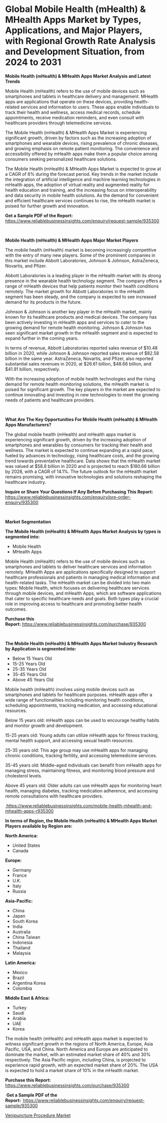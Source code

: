 <p><h1>Global Mobile Health (mHealth) & MHealth Apps Market by Types, Applications, and Major Players, with Regional Growth Rate Analysis and Development Situation, from 2024 to 2031</h1></p><p><strong>Mobile Health (mHealth) & MHealth Apps Market Analysis and Latest Trends</strong></p>
<p><p>Mobile Health (mHealth) refers to the use of mobile devices such as smartphones and tablets in healthcare delivery and management. MHealth apps are applications that operate on these devices, providing health-related services and information to users. These apps enable individuals to track their health and wellness, access medical records, schedule appointments, receive medication reminders, and even consult with healthcare providers through telemedicine services.</p><p>The Mobile Health (mHealth) & MHealth Apps Market is experiencing significant growth, driven by factors such as the increasing adoption of smartphones and wearable devices, rising prevalence of chronic diseases, and growing emphasis on remote patient monitoring. The convenience and accessibility offered by mHealth apps make them a popular choice among consumers seeking personalized healthcare solutions.</p><p>The Mobile Health (mHealth) & MHealth Apps Market is expected to grow at a CAGR of 8% during the forecast period. Key trends in the market include the integration of artificial intelligence and machine learning technologies in mHealth apps, the adoption of virtual reality and augmented reality for health education and training, and the increasing focus on interoperability and data security in mobile health solutions. As the demand for convenient and efficient healthcare services continues to rise, the mHealth market is poised for further growth and innovation.</p></p>
<p><strong>Get a Sample PDF of the Report:&nbsp;</strong> <a href="https://www.reliablebusinessinsights.com/enquiry/request-sample/935300">https://www.reliablebusinessinsights.com/enquiry/request-sample/935300</a></p>
<p>&nbsp;</p>
<p><strong>Mobile Health (mHealth) & MHealth Apps Major Market Players</strong></p>
<p><p>The mobile health (mHealth) market is becoming increasingly competitive with the entry of many new players. Some of the prominent companies in this market include Abbott Laboratories, Johnson & Johnson, AstraZeneca, Novartis, and Pfizer.</p><p>Abbott Laboratories is a leading player in the mHealth market with its strong presence in the wearable health technology segment. The company offers a range of mHealth devices that help patients monitor their health conditions remotely. The market growth for Abbott Laboratories in the mHealth segment has been steady, and the company is expected to see increased demand for its products in the future.</p><p>Johnson & Johnson is another key player in the mHealth market, mainly known for its healthcare products and medical devices. The company has been actively investing in mHealth apps and services to cater to the growing demand for remote health monitoring. Johnson & Johnson has seen significant market growth in the mHealth segment and is expected to expand further in the coming years.</p><p>In terms of revenue, Abbott Laboratories reported sales revenue of $10.48 billion in 2020, while Johnson & Johnson reported sales revenue of $82.58 billion in the same year. AstraZeneca, Novartis, and Pfizer, also reported substantial sales revenues in 2020, at $26.61 billion, $48.66 billion, and $41.91 billion, respectively.</p><p>With the increasing adoption of mobile health technologies and the rising demand for remote health monitoring solutions, the mHealth market is poised for significant growth. The key players in the market are expected to continue innovating and investing in new technologies to meet the growing needs of patients and healthcare providers.</p></p>
<p>&nbsp;</p>
<p><strong>What Are The Key Opportunities For Mobile Health (mHealth) & MHealth Apps Manufacturers?</strong></p>
<p><p>The global mobile health (mHealth) and mHealth apps market is experiencing significant growth, driven by the increasing adoption of smartphones and wearables by consumers for tracking their health and wellness. The market is expected to continue expanding at a rapid pace, fueled by advances in technology, rising healthcare costs, and the growing trend towards preventative healthcare. Data shows that the mHealth market was valued at $58.8 billion in 2020 and is projected to reach $180.66 billion by 2028, with a CAGR of 14.1%. The future outlook for the mHealth market remains promising, with innovative technologies and solutions reshaping the healthcare industry.</p></p>
<p><strong>Inquire or Share Your Questions If Any Before Purchasing This Report:</strong> <a href="https://www.reliablebusinessinsights.com/enquiry/pre-order-enquiry/935300">https://www.reliablebusinessinsights.com/enquiry/pre-order-enquiry/935300</a></p>
<p>&nbsp;</p>
<p><strong>Market Segmentation</strong></p>
<p><strong>The Mobile Health (mHealth) & MHealth Apps Market Analysis by types is segmented into:</strong></p>
<p><ul><li>Mobile Health</li><li>MHealth Apps</li></ul></p>
<p><p>Mobile Health (mHealth) refers to the use of mobile devices such as smartphones and tablets to deliver healthcare services and information remotely. MHealth Apps are applications specifically designed to support healthcare professionals and patients in managing medical information and health-related tasks. The mHealth market can be divided into two main types: Mobile Health, which focuses on delivering healthcare services through mobile devices, and mHealth Apps, which are software applications that cater to specific healthcare needs and goals. Both types play a crucial role in improving access to healthcare and promoting better health outcomes.</p></p>
<p><strong>Purchase this Report:&nbsp;</strong><a href="https://www.reliablebusinessinsights.com/purchase/935300">https://www.reliablebusinessinsights.com/purchase/935300</a></p>
<p>&nbsp;</p>
<p><strong>The Mobile Health (mHealth) & MHealth Apps Market Industry Research by Application is segmented into:</strong></p>
<p><ul><li>Below 15 Years Old</li><li>15-25 Years Old</li><li>25-35 Years Old</li><li>35-45 Years Old</li><li>Above 45 Years Old</li></ul></p>
<p><p>Mobile health (mHealth) involves using mobile devices such as smartphones and tablets for healthcare purposes. mHealth apps offer a wide range of functionalities including monitoring health conditions, scheduling appointments, tracking medication, and accessing educational resources.</p><p>Below 15 years old: mHealth apps can be used to encourage healthy habits and monitor growth and development.</p><p>15-25 years old: Young adults can utilize mHealth apps for fitness tracking, mental health support, and accessing sexual health resources.</p><p>25-35 years old: This age group may use mHealth apps for managing chronic conditions, tracking fertility, and accessing telemedicine services.</p><p>35-45 years old: Middle-aged individuals can benefit from mHealth apps for managing stress, maintaining fitness, and monitoring blood pressure and cholesterol levels.</p><p>Above 45 years old: Older adults can use mHealth apps for monitoring heart health, managing diabetes, tracking medication adherence, and accessing remote consultations with healthcare providers.</p></p>
<p><a href="https://www.reliablebusinessinsights.com/mobile-health-mhealth-and-mhealth-apps-r935300">&nbsp;https://www.reliablebusinessinsights.com/mobile-health-mhealth-and-mhealth-apps-r935300</a></p>
<p><strong>In terms of Region, the Mobile Health (mHealth) & MHealth Apps Market Players available by Region are:</strong></p>
<p>
    <p> <strong> North America: </strong>
        <ul>
            <li>United States</li>
            <li>Canada</li>
        </ul>
        </p> 
    <p> <strong> Europe: </strong>
        <ul>
            <li>Germany</li>
            <li>France</li>
            <li>U.K.</li>
            <li>Italy</li>
            <li>Russia</li>
        </ul>
        </p> 
    <p> <strong> Asia-Pacific: </strong>
        <ul>
            <li>China</li>
            <li>Japan</li>
            <li>South Korea</li>
            <li>India</li>
            <li>Australia</li>
            <li>China Taiwan</li>
            <li>Indonesia</li>
            <li>Thailand</li>
            <li>Malaysia</li>
        </ul>
        </p> 
    <p> <strong> Latin America: </strong>
        <ul>
            <li>Mexico</li>
            <li>Brazil</li>
            <li>Argentina Korea</li>
            <li>Colombia</li>
        </ul>
        </p> 
    <p> <strong> Middle East & Africa: </strong>
        <ul>
            <li>Turkey</li>
            <li>Saudi</li>
            <li>Arabia</li>
            <li>UAE</li>
            <li>Korea</li>
        </ul>
    </p>
    </p>
<p><p>The mobile health (mHealth) and mHealth apps market is expected to witness significant growth in the regions of North America, Europe, Asia Pacific, USA, and China. North America and Europe are anticipated to dominate the market, with an estimated market share of 40% and 30% respectively. The Asia Pacific region, including China, is projected to experience rapid growth, with an expected market share of 20%. The USA is expected to hold a market share of 10% in the mHealth market.</p></p>
<p><strong>Purchase this Report: </strong><a href="https://www.reliablebusinessinsights.com/purchase/935300">https://www.reliablebusinessinsights.com/purchase/935300</a></p>
<p>&nbsp;<strong>Get a Sample PDF of the Report:&nbsp;&nbsp;</strong><a href="https://www.reliablebusinessinsights.com/enquiry/request-sample/935300">https://www.reliablebusinessinsights.com/enquiry/request-sample/935300</a></p>
<p><strong></strong></p>
<p><p><a href="https://github.com/eliyamanson4561/Market-Research-Report-List-1/blob/main/venipuncture-procedure-market.md">Venipuncture Procedure Market</a></p></p>